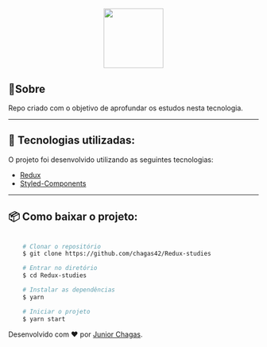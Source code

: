 <h1 align="center"> 
    <img src='https://i1.wp.com/everyday.codes/wp-content/uploads/2020/01/0-U2DmhXYumRyXH6X1.png?w=1360&ssl=1' width='120'/>
</h1>

## 📝Sobre

Repo criado com o objetivo de aprofundar os estudos nesta tecnologia.

---
## 🚀 Tecnologias utilizadas:


O projeto foi desenvolvido utilizando as seguintes tecnologias:

- [Redux](https://redux.js.org/)
- [Styled-Components](https://styled-components.com/)

---
## 📦  Como baixar o projeto:

```bash
    
    # Clonar o repositório
    $ git clone https://github.com/chagas42/Redux-studies

    # Entrar no diretório
    $ cd Redux-studies

    # Instalar as dependências 
    $ yarn 

    # Iniciar o projeto
    $ yarn start
```
Desenvolvido com ❤ por [Junior Chagas](https://github.com/chagas42).